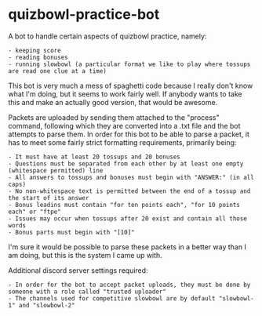 # quizbowl-practice-bot
A bot to handle certain aspects of quizbowl practice, namely:

	- keeping score
	- reading bonuses
	- running slowbowl (a particular format we like to play where tossups are read one clue at a time)

This bot is very much a mess of spaghetti code because I really don't know what I'm doing, but it seems to work fairly well. If anybody wants to take this and make an actually good version, that would be awesome.

Packets are uploaded by sending them attached to the "process" command, following which they are converted into a .txt file and the bot attempts to parse them. In order for this bot to be able to parse a packet, it has to meet some fairly strict formatting requirements, primarily being:

	- It must have at least 20 tossups and 20 bonuses
	- Questions must be separated from each other by at least one empty (whitespace permitted) line
	- All answers to tossups and bonuses must begin with "ANSWER:" (in all caps)
	- No non-whitespace text is permitted between the end of a tossup and the start of its answer
	- Bonus leadins must contain "for ten points each", "for 10 points each" or "ftpe"
	- Issues may occur when tossups after 20 exist and contain all those words
	- Bonus parts must begin with "[10]"
I'm sure it would be possible to parse these packets in a better way than I am doing, but this is the system I came up with.

Additional discord server settings required:

	- In order for the bot to accept packet uploads, they must be done by someone with a role called "trusted uploader"
	- The channels used for competitive slowbowl are by default "slowbowl-1" and "slowbowl-2"

